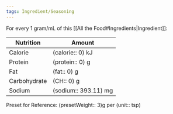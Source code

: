 ```yaml
---
tags: Ingredient/Seasoning
---
```

For every 1 gram/mL of this [[All the Food#Ingredients|Ingredient]]:

| Nutrition            | Amount                       |
| -------------------- | ---------------------------- |
| Calorie              | (calorie:: 0) kJ     |
| Protein              | (protein:: 0) g      |
| Fat                  | (fat:: 0) g             |
| Carbohydrate         | (CH:: 0) g               |
| Sodium               | (sodium:: 393.11) mg       |

Preset for Reference: (presetWeight:: 3)g per (unit:: tsp)
